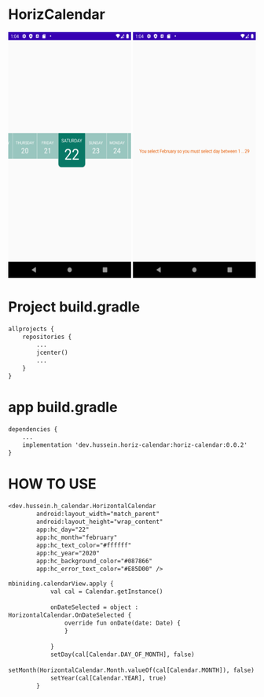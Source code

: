 # HorizCalendar

<p align="center">
  <img src = "app/Screenshot_1585652646.png" width ="250" height = "500">
  <img src = "app/Screenshot_1585652662.png" width ="250" height = "500">
</p>



# Project build.gradle 
```
allprojects {
    repositories {
        ...
        jcenter()
        ...
    }
}
```

# app build.gradle 
```
dependencies {
    ...
    implementation 'dev.hussein.horiz-calendar:horiz-calendar:0.0.2'
}
```
# HOW TO USE 
```
<dev.hussein.h_calendar.HorizontalCalendar
        android:layout_width="match_parent"
        android:layout_height="wrap_content"
        app:hc_day="22"
        app:hc_month="february"
        app:hc_text_color="#ffffff"
        app:hc_year="2020"
        app:hc_background_color="#087866"
        app:hc_error_text_color="#E85D00" />
```

```
mbiniding.calendarView.apply {
            val cal = Calendar.getInstance()

            onDateSelected = object : HorizontalCalendar.OnDateSelected {
                override fun onDate(date: Date) {
                }

            }
            setDay(cal[Calendar.DAY_OF_MONTH], false)
            setMonth(HorizontalCalendar.Month.valueOf(cal[Calendar.MONTH]), false)
            setYear(cal[Calendar.YEAR], true)
        }
```
